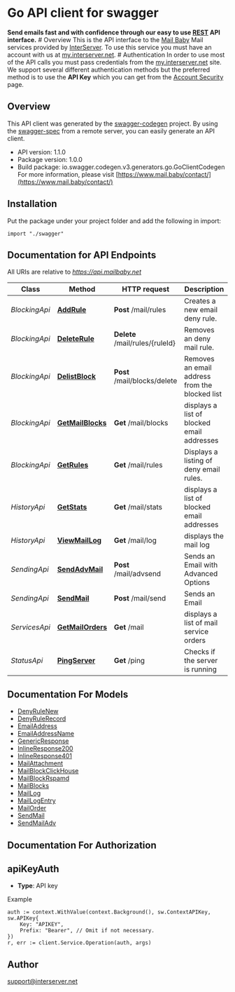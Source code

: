 # Go API client for swagger

**Send emails fast and with confidence through our easy to use [REST](https://en.wikipedia.org/wiki/Representational_state_transfer) API interface.** # Overview This is the API interface to the [Mail Baby](https//mail.baby/) Mail services provided by [InterServer](https://www.interserver.net). To use this service you must have an account with us at [my.interserver.net](https://my.interserver.net). # Authentication In order to use most of the API calls you must pass credentials from the [my.interserver.net](https://my.interserver.net/) site. We support several different authentication methods but the preferred method is to use the **API Key** which you can get from the [Account Security](https://my.interserver.net/account_security) page. 

## Overview
This API client was generated by the [swagger-codegen](https://github.com/swagger-api/swagger-codegen) project.  By using the [swagger-spec](https://github.com/swagger-api/swagger-spec) from a remote server, you can easily generate an API client.

- API version: 1.1.0
- Package version: 1.0.0
- Build package: io.swagger.codegen.v3.generators.go.GoClientCodegen
For more information, please visit [https://www.mail.baby/contact/](https://www.mail.baby/contact/)

## Installation
Put the package under your project folder and add the following in import:
```golang
import "./swagger"
```

## Documentation for API Endpoints

All URIs are relative to *https://api.mailbaby.net*

Class | Method | HTTP request | Description
------------ | ------------- | ------------- | -------------
*BlockingApi* | [**AddRule**](docs/BlockingApi.md#addrule) | **Post** /mail/rules | Creates a new email deny rule.
*BlockingApi* | [**DeleteRule**](docs/BlockingApi.md#deleterule) | **Delete** /mail/rules/{ruleId} | Removes an deny mail rule.
*BlockingApi* | [**DelistBlock**](docs/BlockingApi.md#delistblock) | **Post** /mail/blocks/delete | Removes an email address from the blocked list
*BlockingApi* | [**GetMailBlocks**](docs/BlockingApi.md#getmailblocks) | **Get** /mail/blocks | displays a list of blocked email addresses
*BlockingApi* | [**GetRules**](docs/BlockingApi.md#getrules) | **Get** /mail/rules | Displays a listing of deny email rules.
*HistoryApi* | [**GetStats**](docs/HistoryApi.md#getstats) | **Get** /mail/stats | displays a list of blocked email addresses
*HistoryApi* | [**ViewMailLog**](docs/HistoryApi.md#viewmaillog) | **Get** /mail/log | displays the mail log
*SendingApi* | [**SendAdvMail**](docs/SendingApi.md#sendadvmail) | **Post** /mail/advsend | Sends an Email with Advanced Options
*SendingApi* | [**SendMail**](docs/SendingApi.md#sendmail) | **Post** /mail/send | Sends an Email
*ServicesApi* | [**GetMailOrders**](docs/ServicesApi.md#getmailorders) | **Get** /mail | displays a list of mail service orders
*StatusApi* | [**PingServer**](docs/StatusApi.md#pingserver) | **Get** /ping | Checks if the server is running

## Documentation For Models

 - [DenyRuleNew](docs/DenyRuleNew.md)
 - [DenyRuleRecord](docs/DenyRuleRecord.md)
 - [EmailAddress](docs/EmailAddress.md)
 - [EmailAddressName](docs/EmailAddressName.md)
 - [GenericResponse](docs/GenericResponse.md)
 - [InlineResponse200](docs/InlineResponse200.md)
 - [InlineResponse401](docs/InlineResponse401.md)
 - [MailAttachment](docs/MailAttachment.md)
 - [MailBlockClickHouse](docs/MailBlockClickHouse.md)
 - [MailBlockRspamd](docs/MailBlockRspamd.md)
 - [MailBlocks](docs/MailBlocks.md)
 - [MailLog](docs/MailLog.md)
 - [MailLogEntry](docs/MailLogEntry.md)
 - [MailOrder](docs/MailOrder.md)
 - [SendMail](docs/SendMail.md)
 - [SendMailAdv](docs/SendMailAdv.md)

## Documentation For Authorization

## apiKeyAuth
- **Type**: API key 

Example
```golang
auth := context.WithValue(context.Background(), sw.ContextAPIKey, sw.APIKey{
	Key: "APIKEY",
	Prefix: "Bearer", // Omit if not necessary.
})
r, err := client.Service.Operation(auth, args)
```

## Author

support@interserver.net
